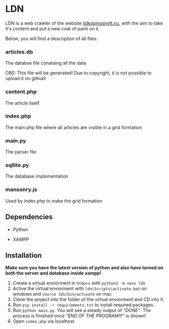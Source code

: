 
# LDN
LDN is a web crawler of the website [lidkopingsnytt.nu](https://www.lidkopingsnytt.nu/), with the aim to take it's content and put a new coat of paint on it.

Below, you will find a description of all files:

 

### articles.db

The databse file conataing all the data

OBS: This file will be generated! Due to copyright, it is not possible to upload it on github!

### content.php

The article itself

  

### index.php

The main php file where all articles are visible in a grid formation

  

### main.py

The parser file

  

### sqllite.py

The database implementation
  

### mansonry.js

Used by index.php to make the grid formation

  

## Dependencies

* Python

* XAMPP

  

## Installation
**Make sure you have the latest version of python and also have turned on both the server and database inside xampp!**

1. Create a virtual enviorment in `htdocs` with `python3 -m venv ldn`
2. Active the virtual enviorment with `ldn\Scripts\activate.bat` on windows and `source ldn/bin/activate` on mac
3. Clone the project into the folder of the virtual enviorment and CD into it.
4. Run `pip install -r requirements.txt` to install required packages. 
5. Run `python main.py`. You will see a steady output of *"DONE"*. The process is finished once *"END OF THE PROGRAM!!!"* is shown!
4. Open `index.php` via localhost.
